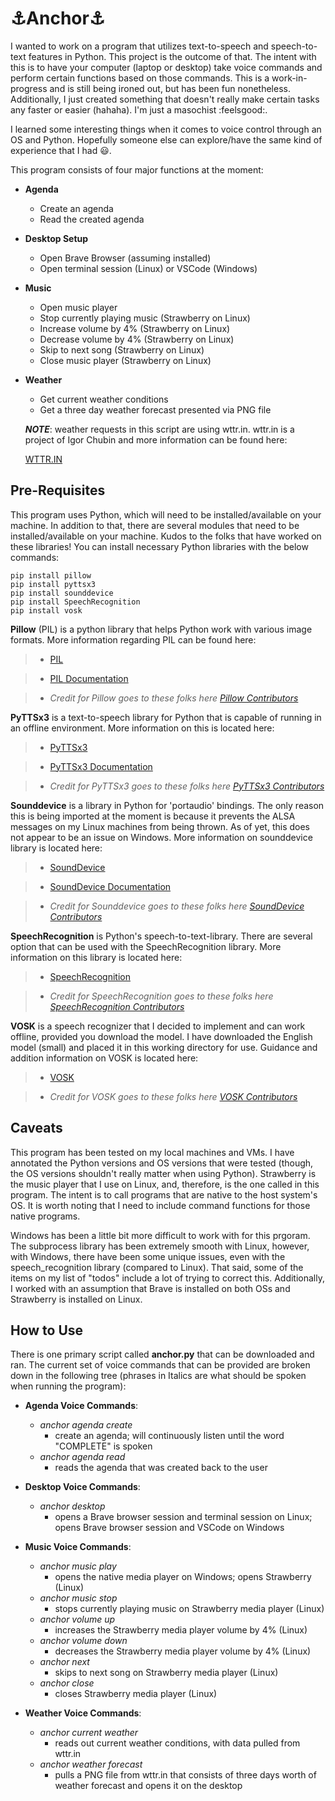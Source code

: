 # :anchor:Anchor:anchor:

I wanted to work on a program that utilizes text-to-speech and speech-to-text features in Python.  This project is the outcome of that.  The intent with this is to have your computer (laptop or desktop) take voice commands and perform certain functions based on those commands.  This is a work-in-progress and is still being ironed out, but has been fun nonetheless.  Additionally, I just created something that doesn't really make certain tasks any faster or easier (hahaha).  I'm just a masochist :feelsgood:.

I learned some interesting things when it comes to voice control through an OS and Python.  Hopefully someone else can explore/have the same kind of experience that I had :smiley:.

This program consists of four major functions at the moment:
- **Agenda**
    - Create an agenda
    - Read the created agenda
- **Desktop Setup**
    - Open Brave Browser (assuming installed)
    - Open terminal session (Linux) or VSCode (Windows)
- **Music**
    - Open music player
    - Stop currently playing music (Strawberry on Linux)
    - Increase volume by 4% (Strawberry on Linux)
    - Decrease volume by 4% (Strawberry on Linux)
    - Skip to next song (Strawberry on Linux)
    - Close music player (Strawberry on Linux)
- **Weather**
    - Get current weather conditions
    - Get a three day weather forecast presented via PNG file

    ***NOTE***: weather requests in this script are using wttr.in.  wttr.in is a project of Igor Chubin and more information can be found here:

    [WTTR.IN](https://github.com/chubin/wttr.in)


## Pre-Requisites

This program uses Python, which will need to be installed/available on your machine.  In addition to that, there are several modules that need to be installed/available on your machine.  Kudos to the folks that have worked on these libraries!  You can install necessary Python libraries with the below commands:

```
pip install pillow
pip install pyttsx3
pip install sounddevice
pip install SpeechRecognition
pip install vosk
```

**Pillow** (PIL) is a python library that helps Python work with various image formats.  More information regarding PIL can be found here:

>- [PIL](https://pypi.org/project/pillow/)

>- [PIL Documentation](https://pillow.readthedocs.io/en/stable/)

>- *Credit for Pillow goes to these folks here [Pillow Contributors](https://github.com/python-pillow/Pillow/graphs/contributors)*

**PyTTSx3** is a text-to-speech library for Python that is capable of running in an offline environment.  More information on this is located here:

>- [PyTTSx3](https://pypi.org/project/pyttsx3/)

>- [PyTTSx3 Documentation](https://pyttsx3.readthedocs.io/en/latest/)

>- *Credit for PyTTSx3 goes to these folks here [PyTTSx3 Contributors](https://github.com/nateshmbhat/pyttsx3/graphs/contributors)*

**Sounddevice** is a library in Python for 'portaudio' bindings.  The only reason this is being imported at the moment is because it prevents the ALSA messages on my Linux machines from being thrown.  As of yet, this does not appear to be an issue on Windows.  More information on sounddevice library is located here:

>- [SoundDevice](https://pypi.org/project/sounddevice/)

>- [SoundDevice Documentation](https://app.readthedocs.org/projects/python-sounddevice/downloads/pdf/latest/)

>- *Credit for Sounddevice goes to these folks here [SoundDevice Contributors](https://github.com/spatialaudio/python-sounddevice/graphs/contributors)*

**SpeechRecognition** is Python's speech-to-text-library.  There are several option that can be used with the SpeechRecognition library.  More information on this library is located here:

>- [SpeechRecognition](https://pypi.org/project/SpeechRecognition/)

>- *Credit for SpeechRecognition goes to these folks here [SpeechRecognition Contributors](https://github.com/Uberi/speech_recognition/graphs/contributors)*

**VOSK** is a speech recognizer that I decided to implement and can work offline, provided you download the model.  I have downloaded the English model (small) and placed it in this working directory for use.  Guidance and addition information on VOSK is located here:

>- [VOSK](https://alphacephei.com/vosk/)

>- *Credit for VOSK goes to these folks here [VOSK Contributors](https://github.com/alphacep/vosk-api/graphs/contributors)*

## Caveats

This program has been tested on my local machines and VMs.  I have annotated the Python versions and OS versions that were tested (though, the OS versions shouldn't really matter when using Python).  Strawberry is the music player that I use on Linux, and, therefore, is the one called in this program.  The intent is to call programs that are native to the host system's OS.  It is worth noting that I need to include command functions for those native programs.

Windows has been a little bit more difficult to work with for this prgoram.  The subprocess library has been extremely smooth with Linux, however, with Windows, there have been some unique issues, even with the speech_recognition library (compared to Linux).  That said, some of the items on my list of "todos" include a lot of trying to correct this.  Additionally, I worked with an assumption that Brave is installed on both OSs and Strawberry is installed on Linux.

## How to Use 

There is one primary script called **anchor.py** that can be downloaded and ran.  The current set of voice commands that can be provided are broken down in the following tree (phrases in Italics are what should be spoken when running the program):
- **Agenda Voice Commands**:
    - *anchor agenda create*
        - create an agenda; will continuously listen until the word "COMPLETE" is spoken
    - *anchor agenda read*
        - reads the agenda that was created back to the user

- **Desktop Voice Commands**:
    - *anchor desktop*
        - opens a Brave browser session and terminal session on Linux; opens Brave browser session and VSCode on Windows

- **Music Voice Commands**:
    - *anchor music play*
        - opens the native media player on Windows; opens Strawberry (Linux)
    - *anchor music stop*
        - stops currently playing music on Strawberry media player (Linux)
    - *anchor volume up*
        - increases the Strawberry media player volume by 4% (Linux)
    - *anchor volume down*
        - decreases the Strawberry media player volume by 4% (Linux)
    - *anchor next*
        - skips to next song on Strawberry media player (Linux)
    - *anchor close*
        - closes Strawberry media player (Linux)

- **Weather Voice Commands**:
    - *anchor current weather*
        - reads out current weather conditions, with data pulled from wttr.in
    - *anchor weather forecast*
        - pulls a PNG file from wttr.in that consists of three days worth of weather forecast and opens it on the desktop
